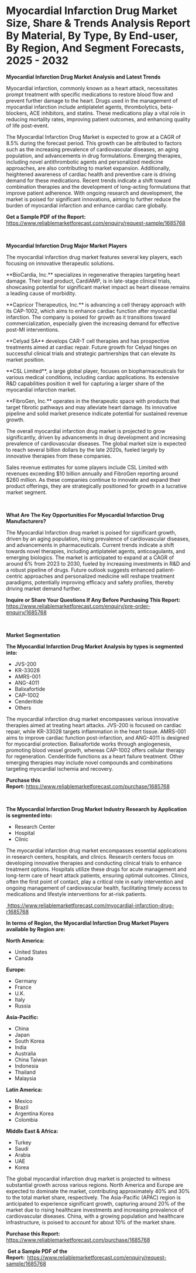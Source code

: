 <p><h1>Myocardial Infarction Drug Market Size, Share & Trends Analysis Report By Material, By Type, By End-user, By Region, And Segment Forecasts, 2025 - 2032</h1></p><p><strong>Myocardial Infarction Drug Market Analysis and Latest Trends</strong></p>
<p><p>Myocardial infarction, commonly known as a heart attack, necessitates prompt treatment with specific medications to restore blood flow and prevent further damage to the heart. Drugs used in the management of myocardial infarction include antiplatelet agents, thrombolytics, beta-blockers, ACE inhibitors, and statins. These medications play a vital role in reducing mortality rates, improving patient outcomes, and enhancing quality of life post-event.</p><p>The Myocardial Infarction Drug Market is expected to grow at a CAGR of 8.5% during the forecast period. This growth can be attributed to factors such as the increasing prevalence of cardiovascular diseases, an aging population, and advancements in drug formulations. Emerging therapies, including novel antithrombotic agents and personalized medicine approaches, are also contributing to market expansion. Additionally, heightened awareness of cardiac health and preventive care is driving demand for these medications. Recent trends indicate a shift toward combination therapies and the development of long-acting formulations that improve patient adherence. With ongoing research and development, the market is poised for significant innovations, aiming to further reduce the burden of myocardial infarction and enhance cardiac care globally.</p></p>
<p><strong>Get a Sample PDF of the Report:&nbsp;</strong> <a href="https://www.reliablemarketforecast.com/enquiry/request-sample/1685768?utm_campaign=3118&utm_medium=2&utm_source=Github&utm_content=ia&utm_term=19042025&utm_id=myocardial-infarction-drug">https://www.reliablemarketforecast.com/enquiry/request-sample/1685768</a></p>
<p>&nbsp;</p>
<p><strong>Myocardial Infarction Drug Major Market Players</strong></p>
<p><p>The myocardial infarction drug market features several key players, each focusing on innovative therapeutic solutions. </p><p>**BioCardia, Inc.** specializes in regenerative therapies targeting heart damage. Their lead product, CardiAMP, is in late-stage clinical trials, showcasing potential for significant market impact as heart disease remains a leading cause of morbidity.</p><p>**Capricor Therapeutics, Inc.** is advancing a cell therapy approach with its CAP-1002, which aims to enhance cardiac function after myocardial infarction. The company is poised for growth as it transitions toward commercialization, especially given the increasing demand for effective post-MI interventions.</p><p>**Celyad SA** develops CAR-T cell therapies and has prospective treatments aimed at cardiac repair. Future growth for Celyad hinges on successful clinical trials and strategic partnerships that can elevate its market position.</p><p>**CSL Limited**, a large global player, focuses on biopharmaceuticals for various medical conditions, including cardiac applications. Its extensive R&D capabilities position it well for capturing a larger share of the myocardial infarction market.</p><p>**FibroGen, Inc.** operates in the therapeutic space with products that target fibrotic pathways and may alleviate heart damage. Its innovative pipeline and solid market presence indicate potential for sustained revenue growth.</p><p>The overall myocardial infarction drug market is projected to grow significantly, driven by advancements in drug development and increasing prevalence of cardiovascular diseases. The global market size is expected to reach several billion dollars by the late 2020s, fueled largely by innovative therapies from these companies.</p><p>Sales revenue estimates for some players include CSL Limited with revenues exceeding $10 billion annually and FibroGen reporting around $260 million. As these companies continue to innovate and expand their product offerings, they are strategically positioned for growth in a lucrative market segment.</p></p>
<p>&nbsp;</p>
<p><strong>What Are The Key Opportunities For Myocardial Infarction Drug Manufacturers?</strong></p>
<p><p>The Myocardial Infarction drug market is poised for significant growth, driven by an aging population, rising prevalence of cardiovascular diseases, and advancements in pharmaceuticals. Current trends indicate a shift towards novel therapies, including antiplatelet agents, anticoagulants, and emerging biologics. The market is anticipated to expand at a CAGR of around 6% from 2023 to 2030, fueled by increasing investments in R&D and a robust pipeline of drugs. Future outlook suggests enhanced patient-centric approaches and personalized medicine will reshape treatment paradigms, potentially improving efficacy and safety profiles, thereby driving market demand further.</p></p>
<p><strong>Inquire or Share Your Questions If Any Before Purchasing This Report:</strong> <a href="https://www.reliablemarketforecast.com/enquiry/pre-order-enquiry/1685768?utm_campaign=3118&utm_medium=2&utm_source=Github&utm_content=ia&utm_term=19042025&utm_id=myocardial-infarction-drug">https://www.reliablemarketforecast.com/enquiry/pre-order-enquiry/1685768</a></p>
<p>&nbsp;</p>
<p><strong>Market Segmentation</strong></p>
<p><strong>The Myocardial Infarction Drug Market Analysis by types is segmented into:</strong></p>
<p><ul><li>JVS-200</li><li>KR-33028</li><li>AMRS-001</li><li>ANG-4011</li><li>Balixafortide</li><li>CAP-1002</li><li>Cenderitide</li><li>Others</li></ul></p>
<p><p>The myocardial infarction drug market encompasses various innovative therapies aimed at treating heart attacks. JVS-200 is focused on cardiac repair, while KR-33028 targets inflammation in the heart tissue. AMRS-001 aims to improve cardiac function post-infarction, and ANG-4011 is designed for myocardial protection. Balixafortide works through angiogenesis, promoting blood vessel growth, whereas CAP-1002 offers cellular therapy for regeneration. Cenderitide functions as a heart failure treatment. Other emerging therapies may include novel compounds and combinations targeting myocardial ischemia and recovery.</p></p>
<p><strong>Purchase this Report:&nbsp;</strong><a href="https://www.reliablemarketforecast.com/purchase/1685768?utm_campaign=3118&utm_medium=2&utm_source=Github&utm_content=ia&utm_term=19042025&utm_id=myocardial-infarction-drug">https://www.reliablemarketforecast.com/purchase/1685768</a></p>
<p>&nbsp;</p>
<p><strong>The Myocardial Infarction Drug Market Industry Research by Application is segmented into:</strong></p>
<p><ul><li>Research Center</li><li>Hospital</li><li>Clinic</li></ul></p>
<p><p>The myocardial infarction drug market encompasses essential applications in research centers, hospitals, and clinics. Research centers focus on developing innovative therapies and conducting clinical trials to enhance treatment options. Hospitals utilize these drugs for acute management and long-term care of heart attack patients, ensuring optimal outcomes. Clinics, often the first point of contact, play a critical role in early intervention and ongoing management of cardiovascular health, facilitating timely access to medications and lifestyle interventions for at-risk patients.</p></p>
<p><a href="https://www.reliablemarketforecast.com/myocardial-infarction-drug-r1685768?utm_campaign=3118&utm_medium=2&utm_source=Github&utm_content=ia&utm_term=19042025&utm_id=myocardial-infarction-drug">&nbsp;https://www.reliablemarketforecast.com/myocardial-infarction-drug-r1685768</a></p>
<p><strong>In terms of Region, the Myocardial Infarction Drug Market Players available by Region are:</strong></p>
<p>
    <p> <strong> North America: </strong>
        <ul>
            <li>United States</li>
            <li>Canada</li>
        </ul>
        </p> 
    <p> <strong> Europe: </strong>
        <ul>
            <li>Germany</li>
            <li>France</li>
            <li>U.K.</li>
            <li>Italy</li>
            <li>Russia</li>
        </ul>
        </p> 
    <p> <strong> Asia-Pacific: </strong>
        <ul>
            <li>China</li>
            <li>Japan</li>
            <li>South Korea</li>
            <li>India</li>
            <li>Australia</li>
            <li>China Taiwan</li>
            <li>Indonesia</li>
            <li>Thailand</li>
            <li>Malaysia</li>
        </ul>
        </p> 
    <p> <strong> Latin America: </strong>
        <ul>
            <li>Mexico</li>
            <li>Brazil</li>
            <li>Argentina Korea</li>
            <li>Colombia</li>
        </ul>
        </p> 
    <p> <strong> Middle East & Africa: </strong>
        <ul>
            <li>Turkey</li>
            <li>Saudi</li>
            <li>Arabia</li>
            <li>UAE</li>
            <li>Korea</li>
        </ul>
    </p>
    </p>
<p><p>The global myocardial infarction drug market is projected to witness substantial growth across various regions. North America and Europe are expected to dominate the market, contributing approximately 40% and 30% to the total market share, respectively. The Asia-Pacific (APAC) region is anticipated to experience significant growth, capturing around 20% of the market due to rising healthcare investments and increasing prevalence of cardiovascular diseases. China, with a growing population and healthcare infrastructure, is poised to account for about 10% of the market share.</p></p>
<p><strong>Purchase this Report: </strong><a href="https://www.reliablemarketforecast.com/purchase/1685768?utm_campaign=3118&utm_medium=2&utm_source=Github&utm_content=ia&utm_term=19042025&utm_id=myocardial-infarction-drug">https://www.reliablemarketforecast.com/purchase/1685768</a></p>
<p>&nbsp;<strong>Get a Sample PDF of the Report:&nbsp;&nbsp;</strong><a href="https://www.reliablemarketforecast.com/enquiry/request-sample/1685768?utm_campaign=3118&utm_medium=2&utm_source=Github&utm_content=ia&utm_term=19042025&utm_id=myocardial-infarction-drug">https://www.reliablemarketforecast.com/enquiry/request-sample/1685768</a></p>
<p><strong></strong></p>
<p><p></p><p></p><p></p></p>